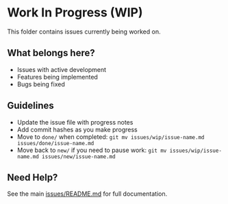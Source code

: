 # Work In Progress (WIP)

This folder contains issues currently being worked on.

## What belongs here?

- Issues with active development
- Features being implemented
- Bugs being fixed

## Guidelines

- Update the issue file with progress notes
- Add commit hashes as you make progress
- Move to `done/` when completed: `git mv issues/wip/issue-name.md issues/done/issue-name.md`
- Move back to `new/` if you need to pause work: `git mv issues/wip/issue-name.md issues/new/issue-name.md`

## Need Help?

See the main [issues/README.md](../README.md) for full documentation.
